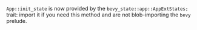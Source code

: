 `App::init_state` is now provided by the `bevy_state::app::AppExtStates;` trait: import it if you need this method and are not blob-importing the `bevy` prelude.
